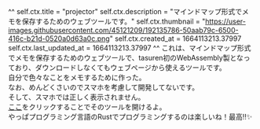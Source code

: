 ^^
self.ctx.title = "projector"
self.ctx.description = "マインドマップ形式でメモを保存するためのウェブツールです。"
self.ctx.thumbnail = "https://user-images.githubusercontent.com/45121209/192135786-50aab79c-6500-416c-b21d-0520a0d63a0c.png"
self.ctx.created_at = 1664113213.37997
self.ctx.last_updated_at = 1664113213.37997
^^
これは、マインドマップ形式でメモを保存するためのウェブツールで、tasuren初のWebAssembly製となっており、ダウンロードしなくてもウェブページから使えるツールです。  
自分で色々なことをメモするために作った。  
なお、めんどくさいのでスマホを考慮して開発してないです。  
そして、スマホでは正しく表示されません。  
<a href="https://projector.tasuren.xyz/" target="_blank">ここ</a>をクリックすることでそのツールを開けるよ。  
やっぱプログラミング言語のRustでプログラミングするのは楽しいね！最高‼️✨  